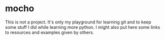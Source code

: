 # mocho

This is not a project. It's only my playground for learning git and to keep some stuff I did while learning more python.
I might also put here some links to resources and examples given by others.
